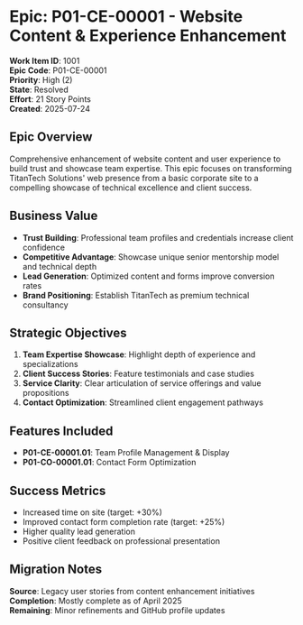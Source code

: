 # Epic: P01-CE-00001 - Website Content & Experience Enhancement

**Work Item ID**: 1001  
**Epic Code**: P01-CE-00001  
**Priority**: High (2)  
**State**: Resolved  
**Effort**: 21 Story Points  
**Created**: 2025-07-24  

## Epic Overview

Comprehensive enhancement of website content and user experience to build trust and showcase team expertise. This epic focuses on transforming TitanTech Solutions' web presence from a basic corporate site to a compelling showcase of technical excellence and client success.

## Business Value

- **Trust Building**: Professional team profiles and credentials increase client confidence
- **Competitive Advantage**: Showcase unique senior mentorship model and technical depth
- **Lead Generation**: Optimized content and forms improve conversion rates
- **Brand Positioning**: Establish TitanTech as premium technical consultancy

## Strategic Objectives

1. **Team Expertise Showcase**: Highlight depth of experience and specializations
2. **Client Success Stories**: Feature testimonials and case studies
3. **Service Clarity**: Clear articulation of service offerings and value propositions
4. **Contact Optimization**: Streamlined client engagement pathways

## Features Included

- **P01-CE-00001.01**: Team Profile Management & Display
- **P01-CO-00001.01**: Contact Form Optimization

## Success Metrics

- Increased time on site (target: +30%)
- Improved contact form completion rate (target: +25%)
- Higher quality lead generation
- Positive client feedback on professional presentation

## Migration Notes

**Source**: Legacy user stories from content enhancement initiatives  
**Completion**: Mostly complete as of April 2025  
**Remaining**: Minor refinements and GitHub profile updates
